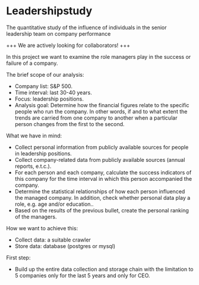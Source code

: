 # Leadershipstudy
The quantitative study of the influence of individuals in the senior leadership team on company performance

+++ We are actively looking for collaborators! +++

In this project we want to examine the role managers play in the success or failure of a company.

The brief scope of our analysis:
- Company list: S&P 500.
- Time interval: last 30-40 years.
- Focus: leadership positions.
- Analysis goal: Determine how the financial figures relate to the specific people who run the company. In other words, if and to what extent the trends are carried from one company to another when a particular person changes from the first to the second.

What we have in mind:
- Collect personal information from publicly available sources for people in leadership positions.
- Collect company-related data from publicly available sources (annual reports, e.t.c.).
- For each person and each company, calculate the success indicators of this company for the time interval in which this person accompanied the company.
- Determine the statistical relationships of how each person influenced the managed company. In addition, check whether personal data play a role, e.g. age and/or education..
- Based on the results of the previous bullet, create the personal ranking of the managers.

How we want to achieve this:
- Collect data: a suitable crawler
- Store data: database (postgres or mysql)

First step:
- Build up the entire data collection and storage chain with the limitation to 5 companies only for the last 5 years and only for CEO.
